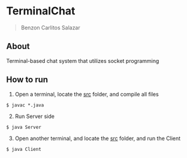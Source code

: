 # TerminalChat
> Benzon Carlitos Salazar

## About
Terminal-based chat system that utilizes socket programming

## How to run
1. Open a terminal, locate the [src](src/) folder, and compile all files
```
$ javac *.java
```
2. Run Server side
```
$ java Server
```
3. Open another terminal, and locate the [src](src/) folder, and run the Client
```
$ java Client
```